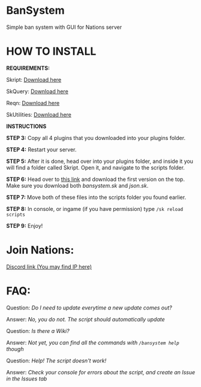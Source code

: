 # BanSystem
Simple ban system with GUI for Nations server

# HOW TO INSTALL

**REQUIREMENTS:**

Skript: [Download here](https://github.com/SkriptLang/Skript/releases)

SkQuery: [Download here](https://github.com/SkQuery/SkQuery/releases/latest)

Reqn: [Download here](https://github.com/btk5h/reqn/releases/latest)

SkUtilities: [Download here](https://github.com/tim740/skUtilities/releases/latest)

**INSTRUCTIONS**

**STEP 3:** Copy all 4 plugins that you downloaded into your plugins folder.

**STEP 4:** Restart your server.

**STEP 5:** After it is done, head over into your plugins folder, and inside it you will find a folder called Skript. Open it, and navigate to the scripts folder.

**STEP 6:** Head over to [this link](https://github.com/WhatsWifi/BanSystem/releases/latest) and download the first version on the top. Make sure you download both _bansystem.sk_ and _json.sk_.

**STEP 7:** Move both of these files into the scripts folder you found earlier.

**STEP 8:** In console, or ingame (if you have permission) type `/sk reload scripts`

**STEP 9:** Enjoy!

# Join Nations:
[Discord link (You may find IP here)](https://discord.gg/Bw476Tu7eD)

# FAQ:
Question: _Do I need to update everytime a new update comes out?_

Answer: _No, you do not. The script should automatically update_



Question: _Is there a Wiki?_

Answer: _Not yet, you can find all the commands with `/bansystem help` though_



Question: _Help! The script doesn't work!_

Answer: _Check your console for errors about the script, and create an Issue in the Issues tab_
